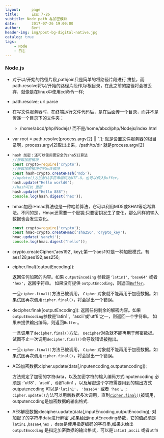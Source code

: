 ```yaml
---
layout:     page
title:      日志 7-26
subtitle: Node path 与加密模块
date:       2017-07-26 19:00:00
author:     Bert
header-img: img/post-bg-digital-native.jpg
catalog: true
tags:
    - Node
    - 日志
---
```


### Node.js

* 对于以/开始的路径片段,pathjoin只是简单的将路径片段进行 拼接，而path.resolve将以/开始的路径片段作为i根目录，在此之前的路径将会被丢弃，就像是在linux中使用cd命令一样;

* path.resolve; 	url.parse

* 在写文件服务器时，在终端运行文件代码后，是在后面传一个目录，而并不是传递一个目录下的文件夹：

  * /home/abcd/php/Nodejs/  而不是/home/abcd/php/Nodejs/index.html

* var root = path.resolve(process.argv[2] || '.'); 就是设置文件服务器的根目录啊，process.argv[2]取出出来，/path/to/dir 就是process.argv[2]

* ```js
  hash 加密：还可以使用更安全的sha512算法
  //获取加密模块
  const crypto=require('crypto');
  //获取加密模块中的md5模块
  const hash=crypto.createHash('md5');
  //update()方法默认字符串编码为UTF-8，也可以传入Buffer。
  hash.update("Hello world6");
  //hash可以 更新
  hash.update("Hello 888");
  console.log(hash.digest('hex'));
  ```

* hmac加密:Hmac算法也是一种哈希算法，它可以利用MD5或SHA1等哈希算法。不同的是，Hmac还需要一个密钥;只要密钥发生了变化，那么同样的输入数据也会发生变化。

  ```js
  const crypto=require('crypto');
  const hmac=crypto.createHmac('sha256','crypto_key');
  hmac.update('yanzhi');
  console.log(hmac.digest("hello"));
  ```

* crypto.createCipher('aes192', key);第一个aes192是一种加密模式，有aes128;aes192;aes256;

* cipher.final([outputEncoding]):

  返回任何加密的内容。如果 `outputEncoding` 参数是`'latin1'`, `'base64'` 或者 `'hex'`，返回字符串。 如果没有提供 `outputEncoding`，则返回[`Buffer`](http://nodejs.cn/s/FP4oTy)。

  一旦`cipher.final()`方法已被调用， `Cipher` 对象就不能再用于加密数据。如果试图再次调用`cipher.final()`，将会抛出一个错误。

* decipher.final([outputEncoding]):
  返回任何剩余的解密内容。如果`outputEncoding`参数是'latin1'，'ascii'或'utf8'之一，则返回一个字符串。 如果未提供输出编码，则返回`Buffer`。

  一旦调用了`decipher.final()`方法， `Decipher`对象就不能再用于解密数据。 试图不止一次调用`decipher.final()`会导致错误被抛出。

* 一旦`cipher.final()`方法已被调用， `Cipher` 对象就不能再用于加密数据。如果试图再次调用`cipher.final()`，将会抛出一个错误。

* AES加密数据:cipher.update(data[,inputencoding,outputencoding]);

  方法规定了加密的字符data，以及加密字符的输入编码方式inputencoding 必须是 :'utf8'`, `'ascii'`, 或者`'latin1 ，以及解密这个字符需要用到的输出方式outputencoding  可以是`'latin1'`， `'base64'` 或者 `'hex'`。;
  `cipher.update()`方法可以用新数据多次调用，直到[`cipher.final()`](http://nodejs.cn/s/e66XWC)被调用，outputencoding是加密数据的输出格式.

* AES解密数据:decipher.update(data[,inputEncoding,outputEncoding);
  对加密了的字符串data进行解密 ,如果给出inputEncoding参数，它的值必须是`latin1` ,`base64`,`hex` ，data是使用指定编码的字符串,如果未给出`outputEncoding` 是指定加密数据的输出格式，可以是`latin1` ,`ascii` 或者`utf8`